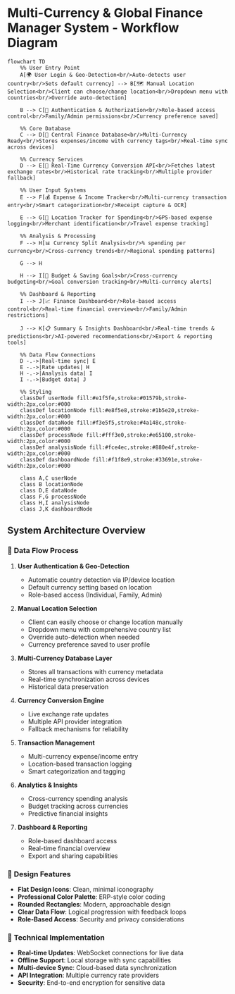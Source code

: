 # Multi-Currency & Global Finance Manager System - Workflow Diagram

```mermaid
flowchart TD
    %% User Entry Point
    A[🌍 User Login & Geo-Detection<br/>Auto-detects user country<br/>Sets default currency] --> B[🗺️ Manual Location Selection<br/>Client can choose/change location<br/>Dropdown menu with countries<br/>Override auto-detection]
    
    B --> C[🔐 Authentication & Authorization<br/>Role-based access control<br/>Family/Admin permissions<br/>Currency preference saved]
    
    %% Core Database
    C --> D[💾 Central Finance Database<br/>Multi-Currency Ready<br/>Stores expenses/income with currency tags<br/>Real-time sync across devices]
    
    %% Currency Services
    D --> E[💱 Real-Time Currency Conversion API<br/>Fetches latest exchange rates<br/>Historical rate tracking<br/>Multiple provider fallback]
    
    %% User Input Systems
    E --> F[💰 Expense & Income Tracker<br/>Multi-currency transaction entry<br/>Smart categorization<br/>Receipt capture & OCR]
    
    E --> G[📍 Location Tracker for Spending<br/>GPS-based expense logging<br/>Merchant identification<br/>Travel expense tracking]
    
    %% Analysis & Processing
    F --> H[📊 Currency Split Analysis<br/>% spending per currency<br/>Cross-currency trends<br/>Regional spending patterns]
    
    G --> H
    
    H --> I[🎯 Budget & Saving Goals<br/>Cross-currency budgeting<br/>Goal conversion tracking<br/>Multi-currency alerts]
    
    %% Dashboard & Reporting
    I --> J[📈 Finance Dashboard<br/>Role-based access control<br/>Real-time financial overview<br/>Family/Admin restrictions]
    
    J --> K[📋 Summary & Insights Dashboard<br/>Real-time trends & predictions<br/>AI-powered recommendations<br/>Export & reporting tools]
    
    %% Data Flow Connections
    D -.->|Real-time sync| E
    E -.->|Rate updates| H
    H -.->|Analysis data| I
    I -.->|Budget data| J
    
    %% Styling
    classDef userNode fill:#e1f5fe,stroke:#01579b,stroke-width:2px,color:#000
    classDef locationNode fill:#e8f5e8,stroke:#1b5e20,stroke-width:2px,color:#000
    classDef dataNode fill:#f3e5f5,stroke:#4a148c,stroke-width:2px,color:#000
    classDef processNode fill:#fff3e0,stroke:#e65100,stroke-width:2px,color:#000
    classDef analysisNode fill:#fce4ec,stroke:#880e4f,stroke-width:2px,color:#000
    classDef dashboardNode fill:#f1f8e9,stroke:#33691e,stroke-width:2px,color:#000
    
    class A,C userNode
    class B locationNode
    class D,E dataNode
    class F,G processNode
    class H,I analysisNode
    class J,K dashboardNode
```

## System Architecture Overview

### 🔄 **Data Flow Process**

1. **User Authentication & Geo-Detection**
   - Automatic country detection via IP/device location
   - Default currency setting based on location
   - Role-based access (Individual, Family, Admin)

2. **Manual Location Selection**
   - Client can easily choose or change location manually
   - Dropdown menu with comprehensive country list
   - Override auto-detection when needed
   - Currency preference saved to user profile

3. **Multi-Currency Database Layer**
   - Stores all transactions with currency metadata
   - Real-time synchronization across devices
   - Historical data preservation

4. **Currency Conversion Engine**
   - Live exchange rate updates
   - Multiple API provider integration
   - Fallback mechanisms for reliability

5. **Transaction Management**
   - Multi-currency expense/income entry
   - Location-based transaction logging
   - Smart categorization and tagging

6. **Analytics & Insights**
   - Cross-currency spending analysis
   - Budget tracking across currencies
   - Predictive financial insights

7. **Dashboard & Reporting**
   - Role-based dashboard access
   - Real-time financial overview
   - Export and sharing capabilities

### 🎨 **Design Features**

- **Flat Design Icons**: Clean, minimal iconography
- **Professional Color Palette**: ERP-style color coding
- **Rounded Rectangles**: Modern, approachable design
- **Clear Data Flow**: Logical progression with feedback loops
- **Role-Based Access**: Security and privacy considerations

### 🔧 **Technical Implementation**

- **Real-time Updates**: WebSocket connections for live data
- **Offline Support**: Local storage with sync capabilities
- **Multi-device Sync**: Cloud-based data synchronization
- **API Integration**: Multiple currency rate providers
- **Security**: End-to-end encryption for sensitive data
